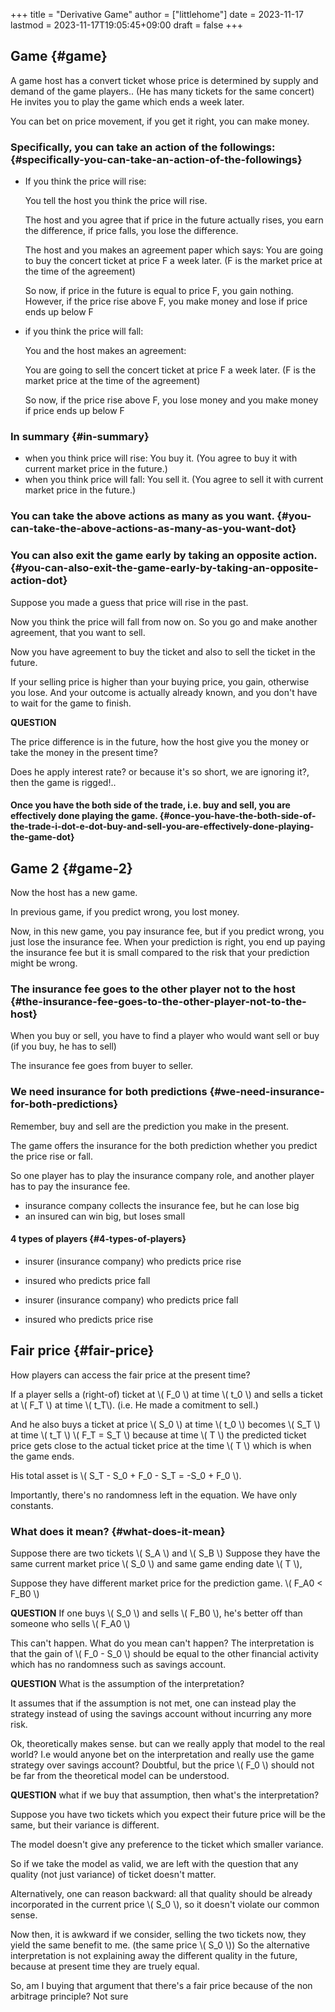 +++
title = "Derivative Game"
author = ["littlehome"]
date = 2023-11-17
lastmod = 2023-11-17T19:05:45+09:00
draft = false
+++

## Game {#game}

A game host has a convert ticket whose price is determined by supply and demand of the game players.. (He has many tickets for the same concert)
He invites you to play the game which ends a week later.

You can bet on price movement, if you get it right, you can make money.


### Specifically, you can take an action of the followings: {#specifically-you-can-take-an-action-of-the-followings}

-   If you think the price will rise:

    You tell the host you think the price will rise.

    The host and you agree that if price in the future actually rises, you earn the difference, if price falls, you lose the difference.

    The host and you makes an agreement paper which says:
    You are going to buy the concert ticket at price F a week later. (F is the market price at the time of the agreement)

    So now, if price in the future is equal to price F, you gain nothing.
    However, if the price rise above F, you make money and lose if price ends up below F

-   if you think the price will fall:

    You and the host makes an agreement:

    You are going to sell the concert ticket at price F a week later. (F is the market price at the time of the agreement)

    So now, if the price rise above F, you lose money and you make money if price ends up below F


### In summary {#in-summary}

-   when you think price will rise: You buy it. (You agree to buy it with current market price in the future.)
-   when you think price will fall: You sell it. (You agree to sell it with current market price in the future.)


### You can take the above actions as many as you want. {#you-can-take-the-above-actions-as-many-as-you-want-dot}


### You can also exit the game early by taking an opposite action. {#you-can-also-exit-the-game-early-by-taking-an-opposite-action-dot}

Suppose you made a guess that price will rise in the past.

Now you think the price will fall from now on.
So you go and make another agreement, that you want to sell.

Now you have agreement to buy the ticket and also to sell the ticket in the future.

If your selling price is higher than your buying price, you gain, otherwise you lose.
And your outcome is actually already known, and you don't have to wait for the game to finish.

****QUESTION****

The price difference is in the future, how the host give you the money or take the money in the present time?

Does he apply interest rate? or because it's so short, we are ignoring it?, then the game is rigged!..


#### Once you have the both side of the trade, i.e. buy and sell, you are effectively done playing the game. {#once-you-have-the-both-side-of-the-trade-i-dot-e-dot-buy-and-sell-you-are-effectively-done-playing-the-game-dot}


## Game 2 {#game-2}

Now the host has a new game.

In previous game, if you predict wrong, you lost money.

Now, in this new game, you pay insurance fee, but if you predict wrong, you just lose the insurance fee.
When your prediction is right, you end up paying the insurance fee but it is small compared to the risk that your prediction might be wrong.


### The insurance fee goes to the other player not to the host {#the-insurance-fee-goes-to-the-other-player-not-to-the-host}

When you buy or sell, you have to find a player who would want sell or buy (if you buy, he has to sell)

The insurance fee goes from buyer to seller.


### We need insurance for both predictions {#we-need-insurance-for-both-predictions}

Remember, buy and sell are the prediction you make in the present.

The game offers the insurance for the both prediction whether you predict the price rise or fall.

So one player has to play the insurance company role, and another player has to pay the insurance fee.

-   insurance company collects the insurance fee, but he can lose big
-   an insured can win big, but loses small


#### 4 types of players {#4-types-of-players}

-   insurer (insurance company) who predicts price rise
-   insured who predicts price fall

-   insurer (insurance company) who predicts price fall
-   insured who predicts price rise


## Fair price {#fair-price}

How players can access the fair price at the present time?

If a player sells a (right-of) ticket at \\( F\_0 \\) at time \\( t\_0 \\) and sells a ticket at \\( F\_T \\) at time \\( t\_T\\). (i.e. He made a comitment to sell.)

And he also buys a ticket at price \\( S\_0 \\) at time \\( t\_0 \\) becomes  \\( S\_T \\) at time \\( t\_T \\)
\\( F\_T = S\_T \\) because at time \\( T \\) the predicted ticket price gets close to the actual ticket price at the time \\( T \\) which is when the game ends.

His total asset is \\( S\_T - S\_0 + F\_0 - S\_T = -S\_0 + F\_0 \\).

Importantly, there's no randomness left in the equation. We have only constants.


### What does it mean? {#what-does-it-mean}

Suppose there are two tickets \\( S\_A \\) and \\( S\_B \\)
Suppose they have the same current market price \\( S\_0 \\) and same game ending date \\( T \\),

Suppose they have different market price for the prediction game. \\( F\_A0 < F\_B0 \\)

****QUESTION**** If one buys \\( S\_0 \\) and sells \\( F\_B0 \\), he's better off than someone who sells \\( F\_A0 \\)

This can't happen. What do you mean can't happen?
The interpretation is that the gain of \\( F\_0 - S\_0 \\) should be equal to the other financial activity which has no randomness such as savings account.

****QUESTION**** What is the assumption of the interpretation?

It assumes that if the assumption is not met, one can instead play the strategy instead of using the savings account without incurring any more risk.

Ok, theoretically makes sense. but can we really apply that model to the real world?
I.e would anyone bet on the interpretation and really use the game strategy over savings account?
Doubtful, but the price \\( F\_0 \\) should not be far from the theoretical model can be understood.

****QUESTION**** what if we buy that assumption, then what's the interpretation?

Suppose you have two tickets which you expect their future price will be the same, but their variance is different.

The model doesn't give any preference to the ticket which smaller variance.

So if we take the model as valid, we are left with the question that any quality (not just variance) of ticket doesn't matter.

Alternatively, one can reason backward: all that quality should be already incorporated in the current price \\( S\_0 \\), so it doesn't violate our common sense.

Now then, it is awkward if we consider, selling the two tickets now, they yield the same benefit to me. (the same price \\( S\_0 \\))
So the alternative interpretation is not explaining away the different quality in the future, because at present time they are truely equal.

So, am I buying that argument that there's a fair price because of the non arbitrage principle?
Not sure
